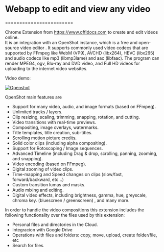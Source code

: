# Webapp to edit and view any video
========================

Chrome Extension from https://www.offidocs.com to create and edit videos online.  
It is an integration with an OpenShot instance, which is a free and open-source video editor . 
It supports commonly used video codecs that are supported by FFmpeg like WebM (VP9), AVCHD (libx264), HEVC (libx265) and audio codecs like mp3 (libmp3lame) and aac (libfaac). The program can render MPEG4, ogv, Blu-ray and DVD video, and Full HD videos for uploading to the internet video websites.

Video demo:

[![Openshot](http://img.youtube.com/vi/LwbmyuV2_X0/0.jpg)](http://www.youtube.com/watch?v=LwbmyuV2_X0 "OpenShot")

OpenShot main features are
- Support for many video, audio, and image formats (based on FFmpeg).
- Unlimited tracks / layers.
- Clip resizing, scaling, trimming, snapping, rotation, and cutting.
- Video transitions with real-time previews.
- Compositing, image overlays, watermarks.
- Title templates, title creation, sub-titles.
- Scrolling motion picture credits.
- Solid color clips (including alpha compositing).
- Support for Rotoscoping / Image sequences.
- Advanced Timeline (including Drag & drop, scrolling, panning, zooming, and snapping).
- Video encoding (based on FFmpeg).
- Digital zooming of video clips.
- Time-mapping and Speed changes on clips (slow/fast, forward/backward, etc...)
- Custom transition lumas and masks.
- Audio mixing and editing.
- Digital video effects, including brightness, gamma, hue, greyscale, chroma key. (bluescreen / greenscreen) , and many more.

In order to handle the video compositions this extension includes the following functionality over the files used by this extension:
- Personal files and directories in the Cloud.
- Integracion with Google Drive
- Operations with files and folders: copy, move, upload, create folder/file,  etc
- Search for files.
